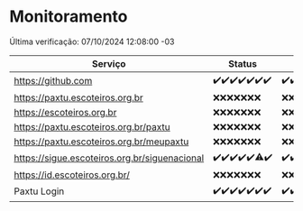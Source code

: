 # Monitoramento

Última verificação: 07/10/2024 12:08:00 -03

|Serviço|Status|Últimas 24h|
|---|---|---|
|https://github.com|<span title="2024-09-30: OK=23">✔️</span><span title="2024-10-01: OK=23">✔️</span><span title="2024-10-02: OK=23">✔️</span><span title="2024-10-03: OK=23">✔️</span><span title="2024-10-04: OK=23">✔️</span><span title="2024-10-05: OK=23">✔️</span><span title="2024-10-06: OK=15">✔️</span>|<span title="06/10/2024 13:08:00 -03 : 200">✔️</span><span title="06/10/2024 14:07:00 -03 : 200">✔️</span><span title="06/10/2024 15:09:00 -03 : 200">✔️</span><span title="06/10/2024 16:04:00 -03 : 200">✔️</span><span title="06/10/2024 17:08:00 -03 : 200">✔️</span><span title="06/10/2024 18:06:00 -03 : 200">✔️</span><span title="06/10/2024 19:07:00 -03 : 200">✔️</span><span title="06/10/2024 20:07:00 -03 : 200">✔️</span><span title="06/10/2024 21:41:00 -03 : 200">✔️</span><span title="06/10/2024 23:13:00 -03 : 200">✔️</span><span title="07/10/2024 00:17:00 -03 : 200">✔️</span><span title="07/10/2024 01:10:00 -03 : 200">✔️</span><span title="07/10/2024 02:09:00 -03 : 200">✔️</span><span title="07/10/2024 03:12:00 -03 : 200">✔️</span><span title="07/10/2024 04:08:00 -03 : 200">✔️</span><span title="07/10/2024 05:11:00 -03 : 200">✔️</span><span title="07/10/2024 06:09:00 -03 : 200">✔️</span><span title="07/10/2024 07:09:00 -03 : 200">✔️</span><span title="07/10/2024 08:08:00 -03 : 200">✔️</span><span title="07/10/2024 09:15:00 -03 : 200">✔️</span><span title="07/10/2024 10:17:00 -03 : 200">✔️</span><span title="07/10/2024 11:07:00 -03 : 200">✔️</span><span title="07/10/2024 12:08:00 -03 : 200">✔️</span>|
|https://paxtu.escoteiros.org.br|<span title="2024-09-30: Falhas=23">❌</span><span title="2024-10-01: Falhas=23">❌</span><span title="2024-10-02: Falhas=23">❌</span><span title="2024-10-03: Falhas=23">❌</span><span title="2024-10-04: Falhas=23">❌</span><span title="2024-10-05: Falhas=23">❌</span><span title="2024-10-06: Falhas=15">❌</span>|<span title="06/10/2024 13:08:00 -03 : 403">❌</span><span title="06/10/2024 14:07:00 -03 : 403">❌</span><span title="06/10/2024 15:09:00 -03 : 403">❌</span><span title="06/10/2024 16:04:00 -03 : 403">❌</span><span title="06/10/2024 17:08:00 -03 : 403">❌</span><span title="06/10/2024 18:06:00 -03 : 403">❌</span><span title="06/10/2024 19:07:00 -03 : 403">❌</span><span title="06/10/2024 20:07:00 -03 : 403">❌</span><span title="06/10/2024 21:41:00 -03 : 403">❌</span><span title="06/10/2024 23:13:00 -03 : 403">❌</span><span title="07/10/2024 00:17:00 -03 : 403">❌</span><span title="07/10/2024 01:10:00 -03 : 403">❌</span><span title="07/10/2024 02:09:00 -03 : 403">❌</span><span title="07/10/2024 03:12:00 -03 : 403">❌</span><span title="07/10/2024 04:08:00 -03 : 403">❌</span><span title="07/10/2024 05:11:00 -03 : 403">❌</span><span title="07/10/2024 06:09:00 -03 : 403">❌</span><span title="07/10/2024 07:09:00 -03 : 403">❌</span><span title="07/10/2024 08:08:00 -03 : 403">❌</span><span title="07/10/2024 09:15:00 -03 : 403">❌</span><span title="07/10/2024 10:17:00 -03 : 403">❌</span><span title="07/10/2024 11:07:00 -03 : 403">❌</span><span title="07/10/2024 12:08:00 -03 : 403">❌</span>|
|https://escoteiros.org.br|<span title="2024-09-30: Falhas=23">❌</span><span title="2024-10-01: Falhas=23">❌</span><span title="2024-10-02: Falhas=23">❌</span><span title="2024-10-03: Falhas=23">❌</span><span title="2024-10-04: Falhas=23">❌</span><span title="2024-10-05: Falhas=23">❌</span><span title="2024-10-06: Falhas=15">❌</span>|<span title="06/10/2024 13:08:00 -03 : 403">❌</span><span title="06/10/2024 14:07:00 -03 : 403">❌</span><span title="06/10/2024 15:09:00 -03 : 403">❌</span><span title="06/10/2024 16:04:00 -03 : 403">❌</span><span title="06/10/2024 17:08:00 -03 : 403">❌</span><span title="06/10/2024 18:06:00 -03 : 403">❌</span><span title="06/10/2024 19:07:00 -03 : 403">❌</span><span title="06/10/2024 20:07:00 -03 : 403">❌</span><span title="06/10/2024 21:41:00 -03 : 403">❌</span><span title="06/10/2024 23:13:00 -03 : 403">❌</span><span title="07/10/2024 00:17:00 -03 : 403">❌</span><span title="07/10/2024 01:10:00 -03 : 403">❌</span><span title="07/10/2024 02:09:00 -03 : 403">❌</span><span title="07/10/2024 03:12:00 -03 : 403">❌</span><span title="07/10/2024 04:08:00 -03 : 403">❌</span><span title="07/10/2024 05:11:00 -03 : 403">❌</span><span title="07/10/2024 06:09:00 -03 : 403">❌</span><span title="07/10/2024 07:09:00 -03 : 403">❌</span><span title="07/10/2024 08:08:00 -03 : 403">❌</span><span title="07/10/2024 09:15:00 -03 : 403">❌</span><span title="07/10/2024 10:17:00 -03 : 403">❌</span><span title="07/10/2024 11:07:00 -03 : 403">❌</span><span title="07/10/2024 12:08:00 -03 : 403">❌</span>|
|https://paxtu.escoteiros.org.br/paxtu|<span title="2024-09-30: Falhas=23">❌</span><span title="2024-10-01: Falhas=23">❌</span><span title="2024-10-02: Falhas=23">❌</span><span title="2024-10-03: Falhas=23">❌</span><span title="2024-10-04: Falhas=23">❌</span><span title="2024-10-05: Falhas=23">❌</span><span title="2024-10-06: Falhas=15">❌</span>|<span title="06/10/2024 13:08:00 -03 : 403">❌</span><span title="06/10/2024 14:07:00 -03 : 403">❌</span><span title="06/10/2024 15:09:00 -03 : 403">❌</span><span title="06/10/2024 16:04:00 -03 : 403">❌</span><span title="06/10/2024 17:08:00 -03 : 403">❌</span><span title="06/10/2024 18:06:00 -03 : 403">❌</span><span title="06/10/2024 19:07:00 -03 : 403">❌</span><span title="06/10/2024 20:07:00 -03 : 403">❌</span><span title="06/10/2024 21:41:00 -03 : 403">❌</span><span title="06/10/2024 23:13:00 -03 : 403">❌</span><span title="07/10/2024 00:17:00 -03 : 403">❌</span><span title="07/10/2024 01:10:00 -03 : 403">❌</span><span title="07/10/2024 02:09:00 -03 : 403">❌</span><span title="07/10/2024 03:12:00 -03 : 403">❌</span><span title="07/10/2024 04:08:00 -03 : 403">❌</span><span title="07/10/2024 05:11:00 -03 : 403">❌</span><span title="07/10/2024 06:09:00 -03 : 403">❌</span><span title="07/10/2024 07:09:00 -03 : 403">❌</span><span title="07/10/2024 08:08:00 -03 : 403">❌</span><span title="07/10/2024 09:15:00 -03 : 403">❌</span><span title="07/10/2024 10:17:00 -03 : 403">❌</span><span title="07/10/2024 11:07:00 -03 : 403">❌</span><span title="07/10/2024 12:08:00 -03 : 403">❌</span>|
|https://paxtu.escoteiros.org.br/meupaxtu|<span title="2024-09-30: Falhas=23">❌</span><span title="2024-10-01: Falhas=23">❌</span><span title="2024-10-02: Falhas=23">❌</span><span title="2024-10-03: Falhas=23">❌</span><span title="2024-10-04: Falhas=23">❌</span><span title="2024-10-05: Falhas=23">❌</span><span title="2024-10-06: Falhas=15">❌</span>|<span title="06/10/2024 13:08:00 -03 : 403">❌</span><span title="06/10/2024 14:07:00 -03 : 403">❌</span><span title="06/10/2024 15:09:00 -03 : 403">❌</span><span title="06/10/2024 16:04:00 -03 : 403">❌</span><span title="06/10/2024 17:08:00 -03 : 403">❌</span><span title="06/10/2024 18:06:00 -03 : 403">❌</span><span title="06/10/2024 19:07:00 -03 : 403">❌</span><span title="06/10/2024 20:07:00 -03 : 403">❌</span><span title="06/10/2024 21:41:00 -03 : 403">❌</span><span title="06/10/2024 23:13:00 -03 : 403">❌</span><span title="07/10/2024 00:17:00 -03 : 403">❌</span><span title="07/10/2024 01:10:00 -03 : 403">❌</span><span title="07/10/2024 02:09:00 -03 : 403">❌</span><span title="07/10/2024 03:12:00 -03 : 403">❌</span><span title="07/10/2024 04:08:00 -03 : 403">❌</span><span title="07/10/2024 05:11:00 -03 : 403">❌</span><span title="07/10/2024 06:09:00 -03 : 403">❌</span><span title="07/10/2024 07:09:00 -03 : 403">❌</span><span title="07/10/2024 08:08:00 -03 : 403">❌</span><span title="07/10/2024 09:15:00 -03 : 403">❌</span><span title="07/10/2024 10:17:00 -03 : 403">❌</span><span title="07/10/2024 11:07:00 -03 : 403">❌</span><span title="07/10/2024 12:08:00 -03 : 403">❌</span>|
|https://sigue.escoteiros.org.br/siguenacional|<span title="2024-09-30: OK=23">✔️</span><span title="2024-10-01: OK=23">✔️</span><span title="2024-10-02: OK=23">✔️</span><span title="2024-10-03: OK=23">✔️</span><span title="2024-10-04: OK=23">✔️</span><span title="2024-10-05: OK=22, Falhas=1">⚠️</span><span title="2024-10-06: OK=15">✔️</span>|<span title="06/10/2024 13:08:00 -03 : 200">✔️</span><span title="06/10/2024 14:07:00 -03 : 200">✔️</span><span title="06/10/2024 15:09:00 -03 : 200">✔️</span><span title="06/10/2024 16:04:00 -03 : 200">✔️</span><span title="06/10/2024 17:08:00 -03 : 200">✔️</span><span title="06/10/2024 18:06:00 -03 : 200">✔️</span><span title="06/10/2024 19:07:00 -03 : 200">✔️</span><span title="06/10/2024 20:07:00 -03 : 200">✔️</span><span title="06/10/2024 21:41:00 -03 : 200">✔️</span><span title="06/10/2024 23:13:00 -03 : 200">✔️</span><span title="07/10/2024 00:17:00 -03 : 200">✔️</span><span title="07/10/2024 01:10:00 -03 : 200">✔️</span><span title="07/10/2024 02:09:00 -03 : 200">✔️</span><span title="07/10/2024 03:12:00 -03 : 200">✔️</span><span title="07/10/2024 04:08:00 -03 : 200">✔️</span><span title="07/10/2024 05:11:00 -03 : 200">✔️</span><span title="07/10/2024 06:09:00 -03 : 200">✔️</span><span title="07/10/2024 07:09:00 -03 : 200">✔️</span><span title="07/10/2024 08:08:00 -03 : 200">✔️</span><span title="07/10/2024 09:15:00 -03 : 200">✔️</span><span title="07/10/2024 10:17:00 -03 : 200">✔️</span><span title="07/10/2024 11:07:00 -03 : 200">✔️</span><span title="07/10/2024 12:08:00 -03 : 200">✔️</span>|
|https://id.escoteiros.org.br/|<span title="2024-09-30: Falhas=23">❌</span><span title="2024-10-01: Falhas=23">❌</span><span title="2024-10-02: Falhas=23">❌</span><span title="2024-10-03: Falhas=23">❌</span><span title="2024-10-04: Falhas=23">❌</span><span title="2024-10-05: Falhas=23">❌</span><span title="2024-10-06: Falhas=15">❌</span>|<span title="06/10/2024 13:08:00 -03 : 403">❌</span><span title="06/10/2024 14:07:00 -03 : 403">❌</span><span title="06/10/2024 15:09:00 -03 : 403">❌</span><span title="06/10/2024 16:05:00 -03 : 403">❌</span><span title="06/10/2024 17:08:00 -03 : 403">❌</span><span title="06/10/2024 18:06:00 -03 : 403">❌</span><span title="06/10/2024 19:07:00 -03 : 403">❌</span><span title="06/10/2024 20:07:00 -03 : 403">❌</span><span title="06/10/2024 21:41:00 -03 : 403">❌</span><span title="06/10/2024 23:13:00 -03 : 403">❌</span><span title="07/10/2024 00:17:00 -03 : 403">❌</span><span title="07/10/2024 01:10:00 -03 : 403">❌</span><span title="07/10/2024 02:09:00 -03 : 403">❌</span><span title="07/10/2024 03:12:00 -03 : 403">❌</span><span title="07/10/2024 04:08:00 -03 : 403">❌</span><span title="07/10/2024 05:11:00 -03 : 403">❌</span><span title="07/10/2024 06:09:00 -03 : 403">❌</span><span title="07/10/2024 07:09:00 -03 : 403">❌</span><span title="07/10/2024 08:08:00 -03 : 403">❌</span><span title="07/10/2024 09:15:00 -03 : 403">❌</span><span title="07/10/2024 10:17:00 -03 : 403">❌</span><span title="07/10/2024 11:07:00 -03 : 403">❌</span><span title="07/10/2024 12:08:00 -03 : 403">❌</span>|
|Paxtu Login|<span title="2024-09-30: OK=23">✔️</span><span title="2024-10-01: OK=23">✔️</span><span title="2024-10-02: OK=23">✔️</span><span title="2024-10-03: OK=23">✔️</span><span title="2024-10-04: OK=23">✔️</span><span title="2024-10-05: OK=23">✔️</span><span title="2024-10-06: OK=15">✔️</span>|<span title="06/10/2024 13:08:00 -03 : 200">✔️</span><span title="06/10/2024 14:07:00 -03 : 200">✔️</span><span title="06/10/2024 15:09:00 -03 : 200">✔️</span><span title="06/10/2024 16:05:00 -03 : 200">✔️</span><span title="06/10/2024 17:08:00 -03 : 200">✔️</span><span title="06/10/2024 18:06:00 -03 : 200">✔️</span><span title="06/10/2024 19:07:00 -03 : 200">✔️</span><span title="06/10/2024 20:07:00 -03 : 200">✔️</span><span title="06/10/2024 21:41:00 -03 : 200">✔️</span><span title="06/10/2024 23:13:00 -03 : 200">✔️</span><span title="07/10/2024 00:17:00 -03 : 200">✔️</span><span title="07/10/2024 01:10:00 -03 : 200">✔️</span><span title="07/10/2024 02:09:00 -03 : 200">✔️</span><span title="07/10/2024 03:12:00 -03 : 200">✔️</span><span title="07/10/2024 04:08:00 -03 : 200">✔️</span><span title="07/10/2024 05:11:00 -03 : 200">✔️</span><span title="07/10/2024 06:09:00 -03 : 200">✔️</span><span title="07/10/2024 07:09:00 -03 : 200">✔️</span><span title="07/10/2024 08:08:00 -03 : 200">✔️</span><span title="07/10/2024 09:15:00 -03 : 200">✔️</span><span title="07/10/2024 10:17:00 -03 : 200">✔️</span><span title="07/10/2024 11:07:00 -03 : 200">✔️</span><span title="07/10/2024 12:08:00 -03 : 200">✔️</span>|
